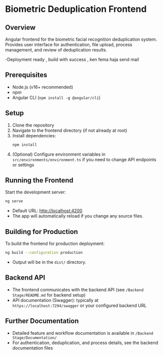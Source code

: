 # Biometric Deduplication Frontend

## Overview

Angular frontend for the biometric facial recognition deduplication system. Provides user interface for authentication, file upload, process management, and review of deduplication results.

-Deployment ready , build with success , ken fema haja send mail

## Prerequisites

- Node.js (v16+ recommended)
- npm
- Angular CLI (`npm install -g @angular/cli`)

## Setup

1. Clone the repository
2. Navigate to the frontend directory (if not already at root)
3. Install dependencies:
   ```sh
   npm install
   ```
4. (Optional) Configure environment variables in `src/environments/environment.ts` if you need to change API endpoints or settings

## Running the Frontend

Start the development server:

```sh
ng serve
```

- Default URL: [http://localhost:4200](http://localhost:4200)
- The app will automatically reload if you change any source files.

## Building for Production

To build the frontend for production deployment:

```sh
ng build --configuration production
```

- Output will be in the `dist/` directory.

## Backend API

- The frontend communicates with the backend API (see `/Backend Stage/README.md` for backend setup)
- API documentation (Swagger): typically at `https://localhost:7294/swagger` or your configured backend URL

## Further Documentation

- Detailed feature and workflow documentation is available in `/Backend Stage/Documentation/`
- For authentication, deduplication, and process details, see the backend documentation files
